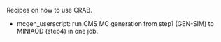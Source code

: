 Recipes on how to use CRAB.

- mcgen_userscript: run CMS MC generation from step1 (GEN-SIM) to MINIAOD (step4) in one job.
